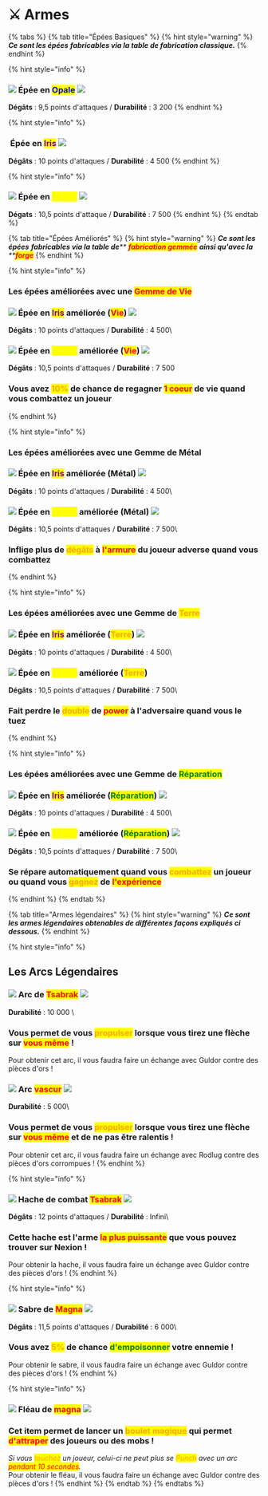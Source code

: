 # ⚔ Armes

{% tabs %}
{% tab title="Épées Basiques" %}
{% hint style="warning" %}
_**Ce sont les épées**_ _**fabricables via la table de fabrication classique.**_
{% endhint %}



{% hint style="info" %}
### ![](<../../.gitbook/assets/image (78).png>)  Épée en <mark style="color:blue;">Opale</mark> ![](<../../.gitbook/assets/opale\_sword (2).png>)

**Dégâts** : 9,5 points d'attaques / **Durabilité** : 3 200
{% endhint %}

{% hint style="info" %}
### <img src="../../.gitbook/assets/image (46).png" alt="" data-size="original">  Épée en <mark style="color:purple;">Iris</mark> ![](<../../.gitbook/assets/iris\_sword (1).png>)

**Dégâts** : 10 points d'attaques / **Durabilité** : 4 500
{% endhint %}

{% hint style="info" %}
### ![](<../../.gitbook/assets/image (43).png>)  Épée en <mark style="color:yellow;">Titane</mark> ![](<../../.gitbook/assets/titane\_sword (1).png>)

**Dégats** : 10,5 points d'attaque / **Durabilité** : 7 500
{% endhint %}
{% endtab %}

{% tab title="Épées Améliorés" %}
{% hint style="warning" %}
_**Ce sont les épées**_ _**fabricables via la table de**** **<mark style="color:red;">**fabrication gemmée**</mark>** ****ainsi qu'avec la**** **<mark style="color:red;">**forge**</mark>_
{% endhint %}

{% hint style="info" %}
### Les épées améliorées avec une <mark style="color:red;">Gemme de Vie</mark>



### ![](<../../.gitbook/assets/image (79).png>)  Épée en <mark style="color:purple;">Iris</mark> améliorée (<mark style="color:red;">Vie</mark>) ![](../../.gitbook/assets/life\_iris\_sword.png)

**Dégâts** : 10 points d'attaques / **Durabilité** : 4 500\


### ![](<../../.gitbook/assets/image (86).png>)  Épée en <mark style="color:yellow;">Titane</mark> améliorée (<mark style="color:red;">Vie</mark>) ![](../../.gitbook/assets/life\_titane\_sword.png)

**Dégâts** : 10,5 points d'attaques / **Durabilité** : 7 500

### &#x20;Vous avez <mark style="color:orange;">10%</mark> de chance de regagner <mark style="color:red;">1 coeur</mark> de vie quand vous combattez un joueur
{% endhint %}

{% hint style="info" %}
### Les épées améliorées avec une Gemme de Métal



### ![](<../../.gitbook/assets/image (3).png>)  Épée en <mark style="color:purple;">Iris</mark> améliorée (Métal) ![](../../.gitbook/assets/steel\_iris\_sword.png)

**Dégâts** : 10 points d'attaques / **Durabilité** : 4 500\


### &#x20;![](<../../.gitbook/assets/image (83).png>)  Épée en <mark style="color:yellow;">Titane</mark> améliorée (Métal) ![](../../.gitbook/assets/steel\_titane\_sword.png)

**Dégâts** : 10,5 points d'attaques / **Durabilité** : 7 500\


### Inflige plus de <mark style="color:orange;">dégâts</mark> à <mark style="color:red;">l'armure</mark> du joueur adverse quand vous combattez
{% endhint %}

{% hint style="info" %}
### Les épées améliorées avec une Gemme de <mark style="color:orange;">Terre</mark>



### ![](<../../.gitbook/assets/image (87).png>)  Épée en <mark style="color:purple;">Iris</mark> améliorée (<mark style="color:orange;">Terre</mark>) ![](../../.gitbook/assets/earth\_iris\_sword.png)

**Dégâts** : 10 points d'attaques / **Durabilité** : 4 500\


### ![](<../../.gitbook/assets/image (8) (2).png>)  Épée en <mark style="color:yellow;">Titane</mark> améliorée (<mark style="color:orange;">Terre</mark>)

**Dégâts** : 10,5 points d'attaques / **Durabilité** : 7 500\


### Fait perdre le <mark style="color:orange;">double</mark> de <mark style="color:red;">power</mark> à l'adversaire quand vous le tuez
{% endhint %}

{% hint style="info" %}
### Les épées améliorées avec une Gemme de <mark style="color:green;">Réparation</mark>



### ![](<../../.gitbook/assets/image (11).png>)  Épée en <mark style="color:purple;">Iris</mark> améliorée (<mark style="color:green;">Réparation</mark>) ![](../../.gitbook/assets/repair\_iris\_sword.png)

**Dégâts** : 10 points d'attaques / **Durabilité** : 4 500\


### ![](<../../.gitbook/assets/image (76).png>)  Épée en <mark style="color:yellow;">Titane</mark> améliorée (<mark style="color:green;">Réparation</mark>) ![](../../.gitbook/assets/repair\_titane\_sword.png)

**Dégâts** : 10,5 points d'attaques / **Durabilité** : 7 500\


### Se répare automatiquement quand vous <mark style="color:orange;">combattez</mark> un joueur ou quand vous <mark style="color:orange;">gagnez</mark> de <mark style="color:red;">l'expérience</mark>
{% endhint %}
{% endtab %}

{% tab title="Armes légendaires" %}
{% hint style="warning" %}
_**Ce sont les armes légendaires obtenables de différentes façons expliqués ci dessous.**_
{% endhint %}

{% hint style="info" %}
## Les Arcs Légendaires



### ![](../../.gitbook/assets/background\_guldor.png)  Arc de <mark style="color:red;">Tsabrak</mark> ![](../../.gitbook/assets/legendary\_bow\_standby.png)

**Durabilité** : 10 000 \


### Vous permet de vous <mark style="color:orange;">propulser</mark> lorsque vous tirez une flèche sur <mark style="color:red;">vous même</mark> !&#x20;

Pour obtenir cet arc, il vous faudra faire un échange avec Guldor contre des pièces d'ors !



### ![](<../../.gitbook/assets/background\_rodlug (2).png>)  Arc <mark style="color:red;">vascur</mark> ![](../../.gitbook/assets/vascur\_bow\_standby.png)&#x20;

**Durabilité** : 5 000\


### Vous permet de vous <mark style="color:orange;">propulser</mark> lorsque vous tirez une flèche sur <mark style="color:red;">vous même</mark> et de ne pas être ralentis !

Pour obtenir cet arc, il vous faudra faire un échange avec Rodlug contre des pièces d'ors corrompues !
{% endhint %}

{% hint style="info" %}
### ![](../../.gitbook/assets/background\_guldor.png)  Hache de combat <mark style="color:red;">Tsabrak</mark> ![](../../.gitbook/assets/legendary\_battle\_axe.png)&#x20;

**Dégâts** : 12 points d'attaques / **Durabilité** : Infini\


### Cette hache est l'arme <mark style="color:red;">la plus puissante</mark> que vous pouvez trouver sur Nexion !&#x20;

Pour obtenir la hache, il vous faudra faire un échange avec Guldor contre des pièces d'ors !
{% endhint %}

{% hint style="info" %}
### ![](../../.gitbook/assets/background\_guldor.png)  Sabre de <mark style="color:red;">Magna</mark> ![](../../.gitbook/assets/legendary\_saber.png)&#x20;

**Dégâts** : 11,5 points d'attaques / **Durabilité** : 6 000\


### Vous avez <mark style="color:orange;">5%</mark> de chance <mark style="color:green;">d'empoisonner</mark> votre ennemie !

Pour obtenir le sabre, il vous faudra faire un échange avec Guldor contre des pièces d'ors !
{% endhint %}

{% hint style="info" %}
### ![](../../.gitbook/assets/background\_guldor.png)  Fléau de <mark style="color:red;">magna</mark> ![](../../.gitbook/assets/legendary\_fishing\_uncast.png)

### &#x20;Cet item permet de lancer un <mark style="color:orange;">boulet magique</mark> qui permet <mark style="color:red;">d'attraper</mark> des joueurs ou des mobs !

_Si vous <mark style="color:orange;">touchez</mark> un joueur, celui-ci ne peut plus se <mark style="color:orange;">Punch</mark> avec un arc <mark style="color:red;">pendant 10 secondes</mark>._\
Pour obtenir le fléau, il vous faudra faire un échange avec Guldor contre des pièces d'ors !
{% endhint %}
{% endtab %}
{% endtabs %}
